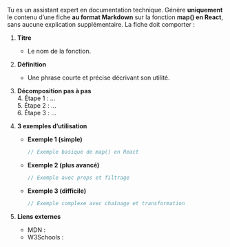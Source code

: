 


Tu es un assistant expert en documentation technique. Génère **uniquement** le contenu d’une fiche **au format Markdown** sur la fonction **map() en React**, sans aucune explication supplémentaire. La fiche doit comporter :

1. **Titre**  
   - Le nom de la fonction.

2. **Définition**  
   - Une phrase courte et précise décrivant son utilité.

3. **Décomposition pas à pas**  
   4. Étape 1 : …  
   5. Étape 2 : …  
   6. Étape 3 : …

7. **3 exemples d’utilisation**  
   - **Exemple 1 (simple)**  
     ```jsx
     // Exemple basique de map() en React
     ```  
   - **Exemple 2 (plus avancé)**  
     ```jsx
     // Exemple avec props et filtrage
     ```  
   - **Exemple 3 (difficile)**  
     ```jsx
     // Exemple complexe avec chaînage et transformation
     ```

5. **Liens externes**  
   - MDN : 
   - W3Schools : 
